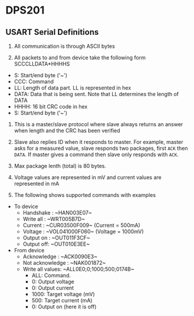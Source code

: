 DPS201
======

USART Serial Definitions
------

1. All communication is through ASCII bytes

1. All packets to and from device take the following form
   SCCCLLDATA*HHHHS
  * S: Start/end byte ('~')
  * CCC: Command
  * LL: Length of data part. LL is represented in hex
  * DATA: Data that is being sent. Note that LL determines the length of DATA
  * HHHH: 16 bit CRC code in hex
  * S: Start/end byte ('~')
1. This is a master/slave protocol where slave always returns an 
   answer when length and the CRC has been verified

1. Slave also replies ID when it responds to master. For example, master
   asks for a measured value, slave responds two packages, first ```ACK``` 
   then ```DATA```. If master gives a command then slave only responds
   with ```ACK```.

1. Max package lenth (total) is 80 bytes.

1. Voltage values are represented in mV and current values are represented in mA

1. The following shows supported commands with examples

  * To device
    * Handshake : ~HAN003E07~
    * Write all : ~WRT005B7D~
    * Current   : ~CUR03500F009~ (Current = 500mA)
    * Voltage   : ~VOL041000F060~ (Voltage = 1000mV)
    * Output on : ~OUT011F3CF~
    * Output off: ~OUT010E3EE~
  * From device
    * Acknowledge     : ~ACK0090E3~
    * Not acknowledge : ~NAK001872~
    * Write all values: ~ALL0E0;0;1000;500;0174B~ 
      * ALL: Command. 
      * 0: Output voltage
      * 0: Output current
      * 1000: Target voltage (mV)
      * 500: Target current (mA)
      * 0: Output on (here it is off)

